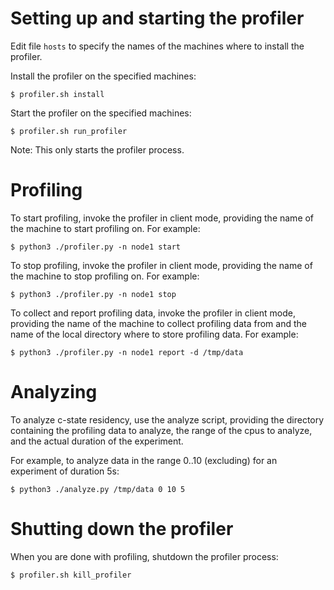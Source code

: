 # Setting up and starting the profiler

Edit file ```hosts``` to specify the names of the machines where to install the profiler.

Install the profiler on the specified machines:

```
$ profiler.sh install
```

Start the profiler on the specified machines:

```
$ profiler.sh run_profiler
```

Note: This only starts the profiler process.


# Profiling

To start profiling, invoke the profiler in client mode, providing the name of the machine to start profiling on. For example: 

```
$ python3 ./profiler.py -n node1 start
```

To stop profiling, invoke the profiler in client mode, providing the name of the machine to stop profiling on. For example: 

```
$ python3 ./profiler.py -n node1 stop
```

To collect and report profiling data, invoke the profiler in client mode, providing the name of the machine to collect profiling data from and the name of the local directory where to store profiling data. For example: 

```
$ python3 ./profiler.py -n node1 report -d /tmp/data
```

# Analyzing

To analyze c-state residency, use the analyze script, providing the directory containing the profiling data to analyze, the range of the cpus to analyze, and the actual duration of the experiment. 

For example, to analyze data in the range 0..10 (excluding) for an experiment of duration 5s:

```
$ python3 ./analyze.py /tmp/data 0 10 5
```

# Shutting down the profiler

When you are done with profiling, shutdown the profiler process:

```
$ profiler.sh kill_profiler
```

